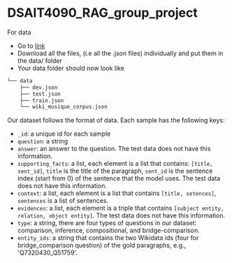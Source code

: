 # DSAIT4090_RAG_group_project

For data 

- Go to [link](https://drive.google.com/drive/folders/1aQAfNLq6HB0w4_fVnKMBvKA6cXJGRTpH)
- Download all the files, (i.e all the .json files) individually and put them in the data/ folder
- Your data folder should now look like

```bash
└── data
    ├── dev.json
    ├── test.json
    ├── train.json
    └── wiki_musique_corpus.json
```



Our dataset follows the format of data.
Each sample has the following keys:
- ```_id```: a unique id for each sample
- ```question```: a string
- ```answer```: an answer to the question. The test data does not have this information.
- ```supporting_facts```: a list, each element is a list that contains: ```[title, sent_id]```, ```title``` is the title of the paragraph, ```sent_id``` is the sentence index (start from 0) of the sentence that the model uses. The test data does not have this information.
- ```context```: a list, each element is a list that contains ```[title, setences]```, ```sentences``` is a list of sentences.
- ```evidences```: a list, each element is a triple that contains ```[subject entity, relation, object entity]```. The test data does not have this information.
- ```type```: a string, there are four types of questions in our dataset: comparison, inference, compositional, and bridge-comparison.
- ```entity_ids```: a string that contains the two Wikidata ids (four for bridge_comparison question) of the gold paragraphs, e.g., 'Q7320430_Q51759'.
